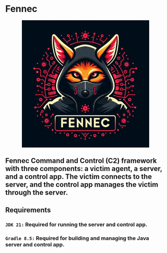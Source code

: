 # Fennec

<p align="center">
<img align='center' src="logo.jpeg" width=400px >
</p>

## Fennec Command and Control (C2) framework with three components: a victim agent, a server, and a control app. The victim connects to the server, and the control app manages the victim through the server.

## Requirements

### `JDK 21:` Required for running the server and control app.

### `Gradle 8.5:` Required for building and managing the Java server and control app.
